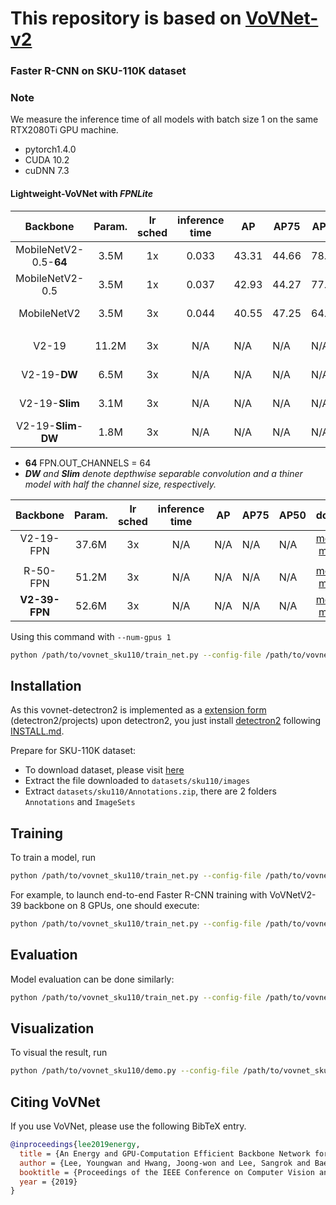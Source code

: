 # This repository is based on [VoVNet-v2](https://github.com/youngwanLEE/vovnet-detectron2)




### Faster R-CNN on SKU-110K dataset

### Note

We measure the inference time of all models with batch size 1 on the same RTX2080Ti GPU machine.

- pytorch1.4.0
- CUDA 10.2
- cuDNN 7.3

#### Lightweight-VoVNet with _FPNLite_

|Backbone|Param.|lr sched|inference time|AP|AP75|AP50|download|
|:--------:|:---:|:---:|:--:|--|----|----|--------|
|MobileNetV2-0.5-**64**|3.5M|1x|0.033|43.31|44.66|78.08|<a href="">model</a>&nbsp;\|&nbsp;<a href="">metrics</a>
|MobileNetV2-0.5|3.5M|1x|0.037|42.93|44.27|77.31|<a href="">model</a>&nbsp;\|&nbsp;<a href="">metrics</a>
|MobileNetV2|3.5M|3x|0.044|40.55|47.25|64.58|<a href="">model</a>&nbsp;\|&nbsp;<a href="">metrics</a>
||
|V2-19|11.2M|3x|N/A|N/A|N/A|N/A|<a href="">model</a>&nbsp;\|&nbsp;<a href="">metrics</a>
|V2-19-**DW**|6.5M|3x|N/A|N/A|N/A|N/A|<a href="">model</a>&nbsp;\|&nbsp;<a href="">metrics</a>
|V2-19-**Slim**|3.1M|3x|N/A|N/A|N/A|N/A|<a href="">model</a>&nbsp;\|&nbsp;<a href="">metrics</a>
|V2-19-**Slim**-**DW**|1.8M|3x|N/A|N/A|N/A|N/A|<a href="">model</a>&nbsp;\|&nbsp;<a href="">metrics</a>

* **64** FPN.OUT_CHANNELS = 64
* _**DW** and **Slim** denote depthwise separable convolution and a thiner model with half the channel size, respectively._                              


|Backbone|Param.|lr sched|inference time|AP|AP75|AP50|download|
|:--------:|:---:|:---:|:--:|--|----|----|--------|
|V2-19-FPN|37.6M|3x|N/A|N/A|N/A|N/A|<a href="">model</a>&nbsp;\|&nbsp;<a href="">metrics</a>
||
|R-50-FPN|51.2M|3x|N/A|N/A|N/A|N/A|<a href="">model</a>&nbsp;\|&nbsp;<a href="">metrics</a>
|**V2-39-FPN**|52.6M|3x|N/A|N/A|N/A|N/A|<a href="">model</a>&nbsp;\|&nbsp;<a href="">metrics</a>



Using this command with `--num-gpus 1`
```bash
python /path/to/vovnet_sku110/train_net.py --config-file /path/to/vovnet_sku110/configs/<config.yaml> --eval-only --num-gpus 1 MODEL.WEIGHTS <model.pth>
```

## Installation

As this vovnet-detectron2 is implemented as a [extension form](https://github.com/youngwanLEE/detectron2/tree/vovnet/projects/VoVNet) (detectron2/projects) upon detectron2, you just install [detectron2](https://github.com/facebookresearch/detectron2) following [INSTALL.md](https://github.com/facebookresearch/detectron2/blob/master/INSTALL.md).

Prepare for SKU-110K dataset:
- To download dataset, please visit [here](https://github.com/eg4000/SKU110K_CVPR19)
- Extract the file downloaded to `datasets/sku110/images`
- Extract `datasets/sku110/Annotations.zip`, there are 2 folders `Annotations` and `ImageSets`

## Training

To train a model, run
```bash
python /path/to/vovnet_sku110/train_net.py --config-file /path/to/vovnet_sku110/configs/<config.yaml>
```

For example, to launch end-to-end Faster R-CNN training with VoVNetV2-39 backbone on 8 GPUs,
one should execute:
```bash
python /path/to/vovnet_sku110/train_net.py --config-file /path/to/vovnet_sku110/configs/faster_rcnn_V_39_FPN_3x.yaml --num-gpus 8
```

## Evaluation

Model evaluation can be done similarly:
```bash
python /path/to/vovnet_sku110/train_net.py --config-file /path/to/vovnet_sku110/configs/faster_rcnn_V_39_FPN_3x.yaml --eval-only MODEL.WEIGHTS <model.pth>
```

## Visualization
To visual the result, run
```bash
python /path/to/vovnet_sku110/demo.py --config-file /path/to/vovnet_sku110/configs/faster_rcnn_V_39_FPN_3x.yaml --input image.jpg --output image.jpg MODEL.WEIGHTS <model.pth>
```


## <a name="CitingVoVNet"></a>Citing VoVNet

If you use VoVNet, please use the following BibTeX entry.

```BibTeX
@inproceedings{lee2019energy,
  title = {An Energy and GPU-Computation Efficient Backbone Network for Real-Time Object Detection},
  author = {Lee, Youngwan and Hwang, Joong-won and Lee, Sangrok and Bae, Yuseok and Park, Jongyoul},
  booktitle = {Proceedings of the IEEE Conference on Computer Vision and Pattern Recognition Workshops},
  year = {2019}
}

```
